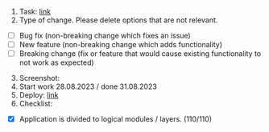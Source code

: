 1. Task: [link](https://github.com/)
2. Type of change.
Please delete options that are not relevant.

- [ ] Bug fix (non-breaking change which fixes an issue)
- [ ] New feature (non-breaking change which adds functionality)
- [ ] Breaking change (fix or feature that would cause existing functionality to not work as expected)
3. Screenshot:
4. Start work 28.08.2023 / done 31.08.2023
5. Deploy: [link](https://github.com/)
6. Checklist:

- [x] Application is divided to logical modules / layers. (110/110)